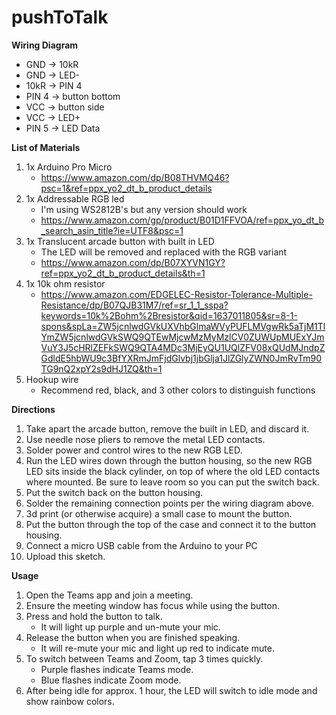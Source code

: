 # pushToTalk

**Wiring Diagram**
- GND -> 10kR 
- GND -> LED-
- 10kR -> PIN 4
- PIN 4 -> button bottom
- VCC -> button side
- VCC -> LED+
- PIN 5 -> LED Data

    
**List of Materials**
1. 1x Arduino Pro Micro 
   - https://www.amazon.com/dp/B08THVMQ46?psc=1&ref=ppx_yo2_dt_b_product_details
2. 1x Addressable RGB led
   - I'm using WS2812B's but any version should work
   - https://www.amazon.com/gp/product/B01D1FFVOA/ref=ppx_yo_dt_b_search_asin_title?ie=UTF8&psc=1
3. 1x Translucent arcade button with built in LED
   - The LED will be removed and replaced with the RGB variant
   - https://www.amazon.com/dp/B07XYVN1GY?ref=ppx_yo2_dt_b_product_details&th=1
4. 1x 10k ohm resistor
   - https://www.amazon.com/EDGELEC-Resistor-Tolerance-Multiple-Resistance/dp/B07QJB31M7/ref=sr_1_1_sspa?keywords=10k%2Bohm%2Bresistor&qid=1637011805&sr=8-1-spons&spLa=ZW5jcnlwdGVkUXVhbGlmaWVyPUFLMVgwRk5aTjM1TlYmZW5jcnlwdGVkSWQ9QTEwMjcwMzMyMzlCV0ZUWUpMUExYJmVuY3J5cHRlZEFkSWQ9QTA4MDc3MjEyQU1UQlZFV08xQUdMJndpZGdldE5hbWU9c3BfYXRmJmFjdGlvbj1jbGlja1JlZGlyZWN0JmRvTm90TG9nQ2xpY2s9dHJ1ZQ&th=1
5. Hookup wire
   - Recommend red, black, and 3 other colors to distinguish functions


**Directions**
1. Take apart the arcade button, remove the built in LED, and discard it.
2. Use needle nose pliers to remove the metal LED contacts.
3. Solder power and control wires to the new RGB LED.
3. Run the LED wires down through the button housing, so the new RGB LED sits inside the black cylinder, on top of where the old LED contacts where mounted. Be sure to leave room so you can put the switch back.
4. Put the switch back on the button housing.
5. Solder the remaining connection points per the wiring diagram above.
6. 3d print (or otherwise acquire) a small case to mount the button.
7. Put the button through the top of the case and connect it to the button housing.
8. Connect a micro USB cable from the Arduino to your PC
9. Upload this sketch.
            

**Usage**
1. Open the Teams app and join a meeting.
2. Ensure the meeting window has focus while using the button.
3. Press and hold the button to talk.
   - It will light up purple and un-mute your mic.
4. Release the button when you are finished speaking.
   - It will re-mute your mic and light up red to indicate mute.
5. To switch between Teams and Zoom, tap 3 times quickly.
   - Purple flashes indicate Teams mode.
   - Blue flashes indicate Zoom mode.
6. After being idle for approx. 1 hour, the LED will switch to idle mode and show rainbow colors.
